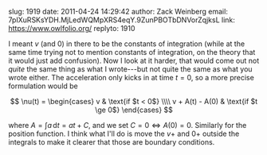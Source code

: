 slug:    1919
date:    2011-04-24 14:29:42
author:  Zack Weinberg
email:   7pIXuRSKsYDH.MjLedWQMpXRS4eqY.9ZunPBOTbDNVorZqjksL
link:     https://www.owlfolio.org/
replyto: 1910

I meant $v$ (and $0$) in there to be the constants of integration
(while at the same time trying not to mention constants of
integration, on the theory that it would just add confusion).  Now I
look at it harder, that would come out not <em>quite</em> the same
thing as what I wrote---but not quite the same as what you wrote
either.  The acceleration only kicks in at time $t = 0$, so a more
precise formulation would be

$$ \nu(t) = \begin{cases}
   v               & \text{if $t < 0$} \\\\
   v + A(t) - A(0) & \text{if $t \ge 0$}
   \end{cases}
$$

where $A = \int a\, \text{d}t = at + C$, and we set $C = 0
\Leftrightarrow A(0) = 0$. Similarly for the position function.  I
think what I'll do is move the $v +$ and $0 +$ outside the integrals
to make it clearer that those are boundary conditions.

